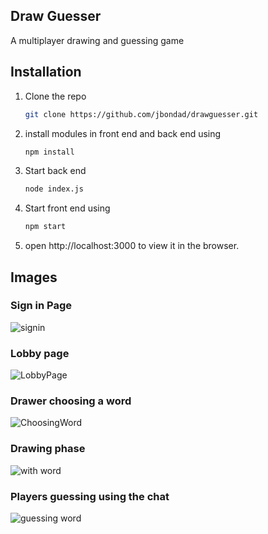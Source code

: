 <!-- ABOUT THE PROJECT -->
## Draw Guesser

A multiplayer drawing and guessing game 

## Installation

1. Clone the repo
   ```sh
   git clone https://github.com/jbondad/drawguesser.git
   ```
3. install modules in front end and back end using
   ```sh
   npm install
   ```
4. Start back end
   ```sh
   node index.js
   ```
5. Start front end using 
   ```sh
   npm start
   ```
6. open http://localhost:3000 to view it in the browser.


## Images
### Sign in Page
![signin](https://user-images.githubusercontent.com/108786345/179948293-fbcf5161-3a3d-4c9b-aebe-6b46029d9a10.PNG)
### Lobby page
![LobbyPage](https://user-images.githubusercontent.com/108786345/179947062-75d194fa-ee7b-4335-b3c6-a0b7fbfbf07f.PNG)
### Drawer choosing a word
![ChoosingWord](https://user-images.githubusercontent.com/108786345/179947038-9045efce-d846-4c28-8ee3-706a3ad8d81f.png)
### Drawing phase
![with word](https://user-images.githubusercontent.com/108786345/180406851-fc814902-23ae-493a-9eac-c886d605e74d.PNG)
### Players guessing using the chat
![guessing word](https://user-images.githubusercontent.com/108786345/179946693-3f01d627-8c92-4ab1-b37b-f469e96baa65.PNG)





